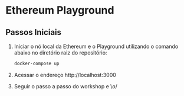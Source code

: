 # Ethereum Playground

## Passos Iniciais
1. Iniciar o nó local da Ethereum e o Playground utilizando o comando abaixo no diretório raiz do repositório:
	```sh
	docker-compose up
    ```

2. Acessar o endereço http://localhost:3000

3. Seguir o passo a passo do workshop e \\_o_/